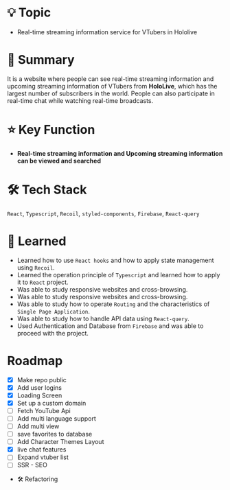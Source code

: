 # 💡 Topic

- Real-time streaming information service for VTubers in Hololive

# 📝 Summary

It is a website where people can see real-time streaming information and upcoming streaming information of VTubers from **HoloLive**, which has the largest number of subscribers in the world. People can also participate in real-time chat while watching real-time broadcasts.

# ⭐️ Key Function

- **Real-time streaming information and Upcoming streaming information can be viewed and searched**

# 🛠 Tech Stack

`React`, `Typescript`, `Recoil`, `styled-components`, `Firebase`, `React-query`

# 🤔 Learned

- Learned how to use `React hooks` and how to apply state management using `Recoil`.
- Learned the operation principle of `Typescript` and learned how to apply it to `React` project.
- Was able to study responsive websites and cross-browsing.
- Was able to study responsive websites and cross-browsing.
- Was able to study how to operate `Routing` and the characteristics of `Single Page Application`.
- Was able to study how to handle API data using `React-query`.
- Used Authentication and Database from `Firebase` and was able to proceed with the project.

# Roadmap

- [x] Make repo public
- [x] Add user logins
- [x] Loading Screen
- [x] Set up a custom domain
- [ ] Fetch YouTube Api
- [ ] Add multi language support
- [ ] Add multi view
- [ ] save favorites to database
- [ ] Add Character Themes Layout
- [x] live chat features
- [ ] Expand vtuber list
- [ ] SSR - SEO

* 🛠 Refactoring
